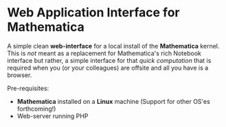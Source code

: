 Web Application Interface for Mathematica
=========================================

A simple clean **web-interface** for a local install of the **Mathematica** kernel.
This is *not* meant as a replacement for Mathematica's rich Notebook interface but 
rather, a simple interface for that *quick computation* that is required when you
(or your colleagues) are offsite and all you have is a browser.

Pre-requisites:

* **Mathematica** installed on a **Linux** machine (Support for other OS'es forthcoming!)
* Web-server running PHP





